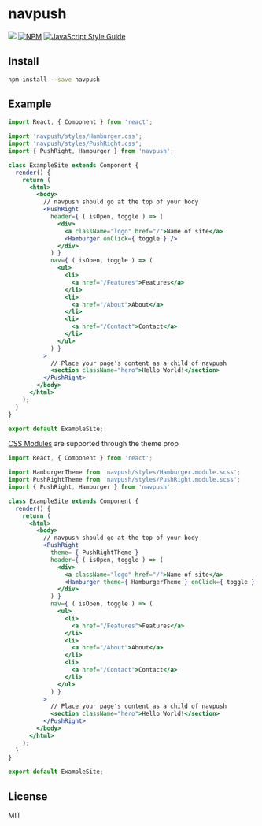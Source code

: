 # navpush

> 

![](https://img.shields.io/travis/com/nicholasray/navpush.svg?style=flat) [![NPM](https://img.shields.io/npm/v/navpush.svg)](https://www.npmjs.com/package/navpush) [![JavaScript Style Guide](https://img.shields.io/badge/code_style-standard-brightgreen.svg)](https://standardjs.com)

## Install

```bash
npm install --save navpush
```

## Example

```jsx
import React, { Component } from 'react';

import 'navpush/styles/Hamburger.css';
import 'navpush/styles/PushRight.css';
import { PushRight, Hamburger } from 'navpush';

class ExampleSite extends Component {
  render() {
    return (
      <html>
        <body>
          // navpush should go at the top of your body
          <PushRight
            header={ ( isOpen, toggle ) => (
              <div>
                <a className="logo" href="/">Name of site</a>
                <Hamburger onClick={ toggle } />
              </div>
            ) }
            nav={ ( isOpen, toggle ) => (
              <ul>
                <li>
                  <a href="/Features">Features</a>
                </li>
                <li>
                  <a href="/About">About</a>
                </li>
                <li>
                  <a href="/Contact">Contact</a>
                </li>
              </ul>
            ) }
          >
            // Place your page's content as a child of navpush
            <section className="hero">Hello World!</section>
          </PushRight>
        </body>
      </html>
    );
  }
}

export default ExampleSite;
```
[CSS Modules](https://github.com/css-modules/css-modules) are supported through
the theme prop
```jsx
import React, { Component } from 'react';

import HamburgerTheme from 'navpush/styles/Hamburger.module.scss';
import PushRightTheme from 'navpush/styles/PushRight.module.scss';
import { PushRight, Hamburger } from 'navpush';

class ExampleSite extends Component {
  render() {
    return (
      <html>
        <body>
          // navpush should go at the top of your body
          <PushRight
            theme= { PushRightTheme }
            header={ ( isOpen, toggle ) => (
              <div>
                <a className="logo" href="/">Name of site</a>
                <Hamburger theme={ HamburgerTheme } onClick={ toggle } />
              </div>
            ) }
            nav={ ( isOpen, toggle ) => (
              <ul>
                <li>
                  <a href="/Features">Features</a>
                </li>
                <li>
                  <a href="/About">About</a>
                </li>
                <li>
                  <a href="/Contact">Contact</a>
                </li>
              </ul>
            ) }
          >
            // Place your page's content as a child of navpush
            <section className="hero">Hello World!</section>
          </PushRight>
        </body>
      </html>
    );
  }
}

export default ExampleSite;
```

## License

MIT
